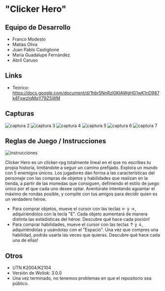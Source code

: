 # "Clicker Hero"

## Equipo de Desarrollo

- Franco Modesto
- Matías Oliva
- Juan Pablo Castiglione
- María Guadalupe Fernández
- Abril Caruso

## Links

- Teórico: https://docs.google.com/document/d/1hbr5NnRzI0KIAWgHG1wK1nD987k4FxwzlqMqY79ZSWM

## Capturas

![captura 2](capturas/screen2.jpg)
![captura 3](capturas/screen3.jpg)
![captura 4](capturas/screen4.jpg)
![captura 5](capturas/screen5.jpg)
![captura 6](capturas/screen6.jpg)
![captura 7](capturas/screen7.jpg)

## Reglas de Juego / Instrucciones

![instrucciones](capturas/screen1.jpg)

Clicker Hero es un clicker-rpg totalmente lineal en el que no escribes tu propia historia, limitándote a seguir un camino prefijado. Explora un mundo con 5 enemigos únicos. Los jugadores dan forma a las características del personaje con las compras de objetos y habilidades que realizan en la tienda, a partir de las monedas que consiguen, definiendo el estilo de juego único por el que cada uno desee optar. Aventúrate intentando aguantar el máximo de rondas posible, y compite con tus amigos para decidir quien es un verdadero héroe.

- Para comprar objetos, mueve el cursor con las teclas ← y →, adquiriéndolos con la tecla "E". Cada objeto aumentará de manera distinta las estádisticas del héroe. Descubre qué hace cada poción!
- Para comprar habilidades, mueve el cursor con las teclas ↑ y ↓, adquiriéndolas y usándolas con el "Espacio". Una vez que compres una habilidad, podrás usarla las veces que quieras. Descubre qué hace cada una de ellas!

## Otros

- UTN K2004/K2104
- Versión de Wollok: 3.0.0
- Una vez terminado, no tenemos problemas en que el repositorio sea público.
